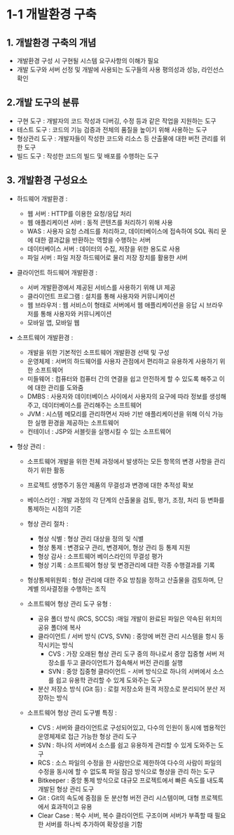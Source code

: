 # 1-1 개발환경 구축

## 1. 개발환경 구축의 개념
- 개발환경 구성 시 구현될 시스템 요구사항의 이해가 필요
- 개발 도구와 서버 선정 및 개발에 사용되는 도구들의 사용 평의성과 성능, 라인선스 확인

## 2.개발 도구의 분류
- 구현 도구 : 개발자의 코드 작성과 디버깅, 수정 등과 같은 작업을 지원하는 도구
- 테스트 도구 : 코드의 기능 검증과 전체의 품질을 높이기 위해 사용하는 도구
- 형상관리 도구 : 개발자들이 작성한 코드와 리소스 등 산출물에 대한 버전 관리를 위한 도구
- 빌드 도구 : 작성한 코드의 빌드 및 배포를 수행하는 도구

## 3. 개발환경 구성요소
- 하드웨어 개발환경 :
    - 웹 서버 : HTTP를 이용한 요청/응답 처리
    - 웹 애플리케이션 서버 : 동적 콘텐츠를 처리하기 위해 사용
    - WAS : 사용자 요청 스레드를 처리하고, 데이터베이스에 접속하여 SQL 쿼리 문에 대한 결과값을 반환하는 역할을 수행하는 서버
    - 데이터베이스 서버 : 데이터의 수집, 저장을 위한 용도로 사용
    - 파일 서버 : 파일 저장 하드웨어로 물리 저장 장치를 활용한 서버

- 클라이언트 하드웨어 개발환경 :
    - 서버 개발환경에서 제공된 서비스를 사용하기 위해 UI 제공
    - 클라이언트 프로그램 : 설치를 통해 사용자와 커뮤니케이션
    - 웹 브라우저 : 웹 서비스이 형태로 서버에서 웹 애플리케이션을 응답 시 브라우저를 통해 사용자와 커뮤니케이션
    - 모바일 앱, 모바일 웹

- 소프트웨어 개발환경 :
    - 개발을 위한 기본적인 소프트웨어 개발환경 선택 및 구성
    - 운영체제 : 서버의 하드웨어를 사용자 관점에서 편리하고 유용하게 사용하기 위한 소프트웨어
    - 미들웨어 : 컴퓨터와 컴퓨터 간의 연결을 쉽고 안전하게 할 수 있도록 해주고 이에 대한 관리를 도와줌
    - DMBS : 사용자와 데이터베이스 사이에서 사용자의 요구에 따라 정보를 생성해주고, 데이터베이스를 관리해주는 소프트웨어
    - JVM : 시스템 메모리를 관리하면서 자바 기반 애플리케이션을 위해 이식 가능한 실행 환경을 제공하는 소프트웨어
    - 컨테이너 : JSP와 서블릿을 실행시킬 수 있는 소프트웨어

- 형상 관리 :
    - 소프트웨어 개발을 위한 전체 과정에서 발생하는 모든 항목의 변경 사항을 관리하기 위한 활동
    - 프로젝트 생명주기 동안 제품의 무결성과 변경에 대한 추적성 확보
    - 베이스라인 : 개발 과정의 각 단계의 산출물을 검토, 평가, 조정, 처리 등 변화를 통제하는 시점의 기준
    - 형상 관리 절차 :
        - 형상 식별 : 형상 관리 대상을 정의 및 식별
        - 형상 통제 : 변경요구 관리, 변경제어, 형상 관리 등 통제 지원
        - 형상 감사 : 소프트웨어 베이스라인의 무결성 평가
        - 형상 기록 : 소프트웨어 형상 및 변경관리에 대한 각종 수행결과를 기록
    - 형상통제위원회 : 형상 관리에 대한 주요 방침을 정하고 산출물을 검토하며, 단계별 의사결정을 수행하는 조직

    - 소프트웨어 형상 관리 도구 유형 :
        - 공유 폴더 방식 (RCS, SCCS) :매일 개발이 완료된 파일은 약속된 위치의 공유 폴더에 복사
        - 클라이언트 / 서버 방식 (CVS, SVN) : 중앙에 버전 관리 시스템을 항시 동작시키는 방식
            - CVS : 가장 오래된 형상 관리 도구 중의 하나로서 중앙 집중형 서버 저장소를 두고 클라이언트가 접속해서 버전 관리를 실행
            - SVN : 중앙 집중형 클라이언트 - 서버 방식으로 하나의 서버에서 소스를 쉽고 유용학 관리할 수 있게 도와주는 도구
        - 분산 저장소 방식 (Git 등) : 로컬 저장소와 원격 저장소로 분리되어 분산 저장하는 방식

    - 소프트웨어 형상 관리 도구별 특징 :
        - CVS : 서버와 클라이언트로 구성되어있고, 다수의 인원이 동시에 범용적인 운영체제로 접근 가능한 형상 관리 도구
        - SVN : 하나의 서버에서 소스를 쉽고 유용하게 관리할 수 있게 도와주는 도구
        - RCS : 소스 파일의 수정을 한 사람만으로 제한하여 다수의 사람이 파일의 수정을 동시에 할 수 없도록 파일 잠금 방식으로 형상을 관리 하는 도구
        - Bitkeeper : 중앙 통제 방식으로 대규모 프로젝트에서 빠른 속도를 내도록 개발된 형상 관리 도구
        - Git : Git의 속도에 중점을 둔 분산형 버전 관리 시스템이며, 대형 프로젝트에서 효과적이고 유용
        - Clear Case : 복수 서버, 복수 클라이언트 구조이며 서버가 부족할 때 필요한 서버를 하나씩 추가하여 확장성을 기함